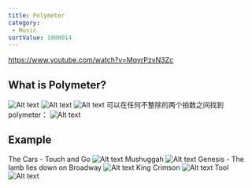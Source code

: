 ```yaml
---
title: Polymeter
category:
 - Music
sortValue: 1000014
---
```


https://www.youtube.com/watch?v=MqyrPzvN3Zc

## What is Polymeter?

![Alt text](image.png)
![Alt text](image-1.png)
![Alt text](image-2.png)
可以在任何不整除的两个拍数之间找到 polymeter：
![Alt text](image-3.png)

## Example

The Cars - Touch and Go
![Alt text](image-4.png)
Mushuggah
![Alt text](image-8.png)
Genesis - The lamb lies down on Broadway
![Alt text](image-5.png)
King Crimson
![Alt text](image-6.png)
Tool
![Alt text](image-7.png)
